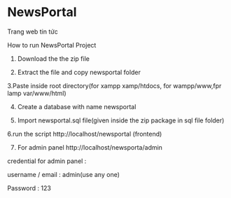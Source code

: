 # NewsPortal
Trang web tin tức 

How to run NewsPortal Project

 1. Download the the zip file

 2. Extract the file and copy newsportal folder

 3.Paste inside root directory(for xampp xamp/htdocs, for wampp/www,fpr lamp var/www/html)

 4. Create a database with name newsportal

 5. Import newsportal.sql file(given inside the zip package in sql file folder)

 6.run the script http://localhost/newsportal (frontend)

 7. For admin panel  http://localhost/newsporta/admin


credential for admin panel :

username / email : admin(use any one) 

Password : 123
